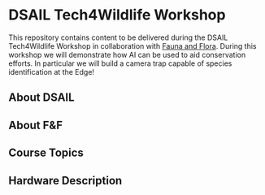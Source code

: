 # DSAIL Tech4Wildlife Workshop
This repository contains content to be delivered during the DSAIL Tech4Wildlife Workshop in collaboration with [Fauna and Flora](https://www.fauna-flora.org/).  During this workshop we will demonstrate how AI can be used to aid conservation efforts. In particular we will build a camera trap capable of species identification at the Edge!

## About DSAIL

## About F\&F


## Course Topics





## Hardware Description

